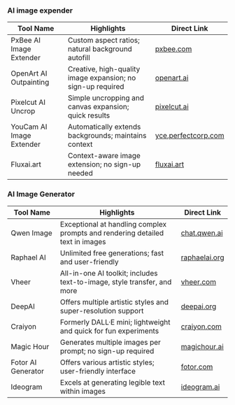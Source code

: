 ### AI image expender
| Tool Name                | Highlights                                                  | Direct Link                                                                                 |
| ------------------------ | ----------------------------------------------------------- | ------------------------------------------------------------------------------------------- |
| PxBee AI Image Extender  | Custom aspect ratios; natural background autofill           | [pxbee.com](https://www.pxbee.com/ai-image-extender/?utm_source=chatgpt.com)                |
| OpenArt AI Outpainting   | Creative, high-quality image expansion; no sign-up required | [openart.ai](https://openart.ai/features/ai-image-outpainting?utm_source=chatgpt.com)       |
| Pixelcut AI Uncrop       | Simple uncropping and canvas expansion; quick results       | [pixelcut.ai](https://www.pixelcut.ai/uncrop?utm_source=chatgpt.com)                        |
| YouCam AI Image Extender | Automatically extends backgrounds; maintains context        | [yce.perfectcorp.com](https://yce.perfectcorp.com/ai-image-extender?utm_source=chatgpt.com) |
| Fluxai.art               | Context-aware image extension; no sign-up needed            | [fluxai.art](https://fluxai.art/features/ai-image-extender?utm_source=chatgpt.com)          |


### AI Image Generator
| Tool Name          | Highlights                                                                    | Direct Link                                                      |
| ------------------ | ----------------------------------------------------------------------------- | ---------------------------------------------------------------- |
| Qwen Image         | Exceptional at handling complex prompts and rendering detailed text in images | [chat.qwen.ai](https://chat.qwen.ai/)                            |
| Raphael AI         | Unlimited free generations; fast and user-friendly                            | [raphaelai.org](https://raphaelai.org/)                          |
| Vheer              | All-in-one AI toolkit; includes text-to-image, style transfer, and more       | [vheer.com](https://vheer.com/)                                  |
| DeepAI             | Offers multiple artistic styles and super-resolution support                  | [deepai.org](https://deepai.org/machine-learning-model/text2img) |
| Craiyon            | Formerly DALL·E mini; lightweight and quick for fun experiments               | [craiyon.com](https://www.craiyon.com/en)                        |
| Magic Hour         | Generates multiple images per prompt; no sign-up required                     | [magichour.ai](https://magichour.ai/products/ai-image-generator) |
| Fotor AI Generator | Offers various artistic styles; user-friendly interface                       | [fotor.com](https://www.fotor.com/features/ai-image-generator/)  |
| Ideogram           | Excels at generating legible text within images                               | [ideogram.ai](https://ideogram.ai/)                              |
